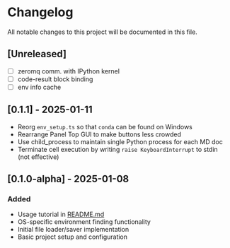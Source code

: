 # Changelog

All notable changes to this project will be documented in this file.

## [Unreleased]

- [ ] zeromq comm. with IPython kernel
- [ ] code-result block binding
- [ ] env info cache

## [0.1.1] - 2025-01-11

- Reorg `env_setup.ts` so that `conda` can be found on Windows
- Rearrange Panel Top GUI to make buttons less crowded
- Use child_process to maintain single Python process for each MD doc
- Terminate cell execution by writing `raise KeyboardInterrupt` to stdin (not effective)

## [0.1.0-alpha] - 2025-01-08

### Added
- Usage tutorial in [README.md](./README.md)
- OS-specific environment finding functionality
- Initial file loader/saver implementation
- Basic project setup and configuration
